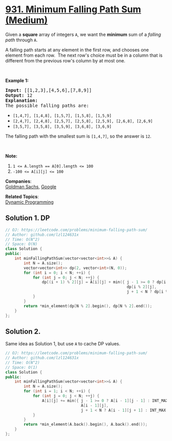 # [931. Minimum Falling Path Sum (Medium)](https://leetcode.com/problems/minimum-falling-path-sum/)

<p>Given a <strong>square</strong> array of integers <code>A</code>, we want the <strong>minimum</strong> sum of a <em>falling path</em> through <code>A</code>.</p>

<p>A falling path starts at any element in the first row, and chooses one element from each row.&nbsp; The next row's choice must be in a column that is different from the previous row's column by at most one.</p>

<p>&nbsp;</p>

<p><strong>Example 1:</strong></p>

<pre><strong>Input: </strong><span id="example-input-1-1">[[1,2,3],[4,5,6],[7,8,9]]</span>
<strong>Output: </strong><span id="example-output-1">12</span>
<strong>Explanation: </strong>
The possible falling paths are:
</pre>

<ul>
	<li><code>[1,4,7], [1,4,8], [1,5,7], [1,5,8], [1,5,9]</code></li>
	<li><code>[2,4,7], [2,4,8], [2,5,7], [2,5,8], [2,5,9], [2,6,8], [2,6,9]</code></li>
	<li><code>[3,5,7], [3,5,8], [3,5,9], [3,6,8], [3,6,9]</code></li>
</ul>

<p>The falling path with the smallest sum is <code>[1,4,7]</code>, so the answer is <code>12</code>.</p>

<p>&nbsp;</p>

<p><strong>Note:</strong></p>

<ol>
	<li><code>1 &lt;= A.length == A[0].length &lt;= 100</code></li>
	<li><code>-100 &lt;= A[i][j] &lt;= 100</code></li>
</ol>

**Companies**:  
[Goldman Sachs](https://leetcode.com/company/goldman-sachs), [Google](https://leetcode.com/company/google)

**Related Topics**:  
[Dynamic Programming](https://leetcode.com/tag/dynamic-programming/)

## Solution 1. DP

```cpp
// OJ: https://leetcode.com/problems/minimum-falling-path-sum/
// Author: github.com/lzl124631x
// Time: O(N^2)
// Space: O(N)
class Solution {
public:
    int minFallingPathSum(vector<vector<int>>& A) {
        int N = A.size();
        vector<vector<int>> dp(2, vector<int>(N, 0));
        for (int i = 0; i < N; ++i) {
            for (int j = 0; j < N; ++j) {
                dp[(i + 1) % 2][j] = A[i][j] + min({ j - 1 >= 0 ? dp[i % 2][j - 1] : INT_MAX,
                                                     dp[i % 2][j],
                                                     j + 1 < N ? dp[i % 2][j + 1] : INT_MAX });
            }
        }
        return *min_element(dp[N % 2].begin(), dp[N % 2].end());
    }
};
```

## Solution 2.

Same idea as Solution 1, but use `A` to cache DP values.

```cpp
// OJ: https://leetcode.com/problems/minimum-falling-path-sum/
// Author: github.com/lzl124631x
// Time: O(N^2)
// Space: O(1)
class Solution {
public:
    int minFallingPathSum(vector<vector<int>>& A) {
        int N = A.size();
        for (int i = 1; i < N; ++i) {
            for (int j = 0; j < N; ++j) {
                A[i][j] += min({ j - 1 >= 0 ? A[i - 1][j - 1] : INT_MAX,
                                 A[i - 1][j],
                                 j + 1 < N ? A[i - 1][j + 1] : INT_MAX });
            }
        }
        return *min_element(A.back().begin(), A.back().end());
    }
};
```